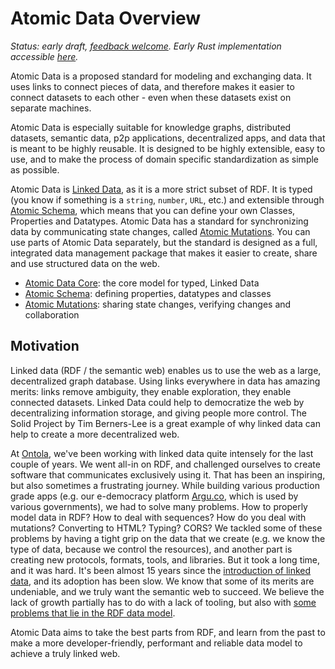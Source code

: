 # Atomic Data Overview

_Status: early draft, [feedback welcome](get-involved.md). Early Rust implementation accessible [here](https://github.com/joepio/atomic)._

Atomic Data is a proposed standard for modeling and exchanging data.
It uses links to connect pieces of data, and therefore makes it easier to connect datasets to each other - even when these datasets exist on separate machines.

Atomic Data is especially suitable for knowledge graphs, distributed datasets, semantic data, p2p applications, decentralized apps, and data that is meant to be highly reusable.
It is designed to be highly extensible, easy to use, and to make the process of domain specific standardization as simple as possible.

Atomic Data is [Linked Data](https://ontola.io/what-is-linked-data/), as it is a more strict subset of RDF.
It is typed (you know if something is a `string`, `number`, `URL`, etc.) and extensible through [Atomic Schema](schema/intro.md), which means that you can define your own Classes, Properties and Datatypes.
Atomic Data has a standard for synchronizing data by communicating state changes, called [Atomic Mutations](mutations/intro.md).
You can use parts of Atomic Data separately, but the standard is designed as a full, integrated data management package that makes it easier to create, share and use structured data on the web.

- [Atomic Data Core](core/intro.md): the core model for typed, Linked Data
- [Atomic Schema](schema/intro.md): defining properties, datatypes and classes
- [Atomic Mutations](mutations/intro.md): sharing state changes, verifying changes and collaboration

## Motivation

Linked data (RDF / the semantic web) enables us to use the web as a large, decentralized graph database.
Using links everywhere in data has amazing merits: links remove ambiguity, they enable exploration, they enable connected datasets.
Linked Data could help to democratize the web by decentralizing information storage, and giving people more control.
The Solid Project by Tim Berners-Lee is a great example of why linked data can help to create a more decentralized web.

At [Ontola](ontola.io/), we've been working with linked data quite intensely for the last couple of years.
We went all-in on RDF, and challenged ourselves to create software that communicates exclusively using it.
That has been an inspiring, but also sometimes a frustrating journey.
While building various production grade apps (e.g. our e-democracy platform [Argu.co](https://argu.co/), which is used by various governments), we had to solve many problems.
How to properly model data in RDF? How to deal with sequences? How do you deal with mutations? Converting to HTML? Typing? CORS?
We tackled some of these problems by having a tight grip on the data that we create (e.g. we know the type of data, because we control the resources), and another part is creating new protocols, formats, tools, and libraries.
But it took a long time, and it was hard.
It's been almost 15 years since the [introduction of linked data](https://www.w3.org/DesignIssues/LinkedData.html), and its adoption has been slow.
We know that some of its merits are undeniable, and we truly want the semantic web to succeed.
We believe the lack of growth partially has to do with a lack of tooling, but also with [some problems that lie in the RDF data model](../interoperability/rdf.md#why-these-changes).

Atomic Data aims to take the best parts from RDF, and learn from the past to make a more developer-friendly, performant and reliable data model to achieve a truly linked web.

